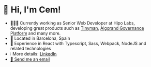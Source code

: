 # 👋 Hi, I'm Cem!

- 👨🏻‍💻 Currently working as Senior Web Developer at Hipo Labs, developing great products such as [Tinyman](https://tinyman.org/), [Algorand Governance Platform](https://governance.algorand.foundation) and many more.
- 📍 Located in Barcelona, Spain
- 🧰 Experience in React with Typescript, Sass, Webpack, NodeJS and related technologies
- ℹ️ More details: [LinkedIn](https://linkedin.com/in/cem-kiray)
- [📧 Send me an email](mailto:contact@cemkiray.com)